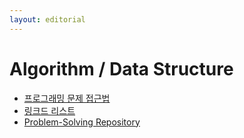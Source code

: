 ```yaml
---
layout: editorial
---
```


# Algorithm / Data Structure

* [프로그래밍 문제 접근법](approach\_programming\_problems.md)
* [링크드 리스트](linked\_list.md)
* [Problem-Solving Repository](https://github.com/hyoguoo/Algorithm-Problem-Solving)
